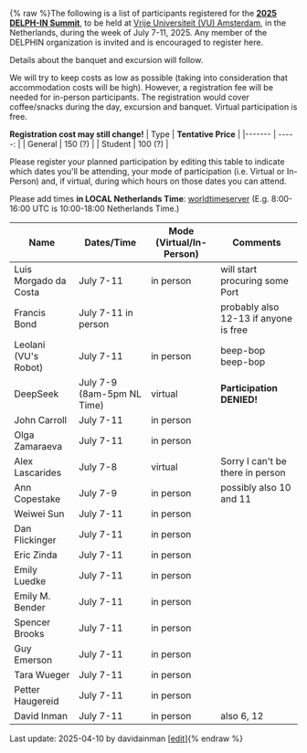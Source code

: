 {% raw %}The following is a list of participants registered for the [**2025 DELPH-IN Summit**](https://delph-in.github.io/docs/summits/AmsterdamTop), to be held at [Vrije Universiteit (VU) Amsterdam](https://vu.nl/en), in the Netherlands, during the week of July 7-11, 2025.  Any member of the DELPHIN organization is invited and is encouraged to register here.

Details about the banquet and excursion will follow.

We will try to keep costs as low as possible (taking into consideration that accommodation costs will be high). However, a registration fee will be needed for in-person participants. The registration would cover coffee/snacks during the day, excursion and banquet. Virtual participation is free.

**Registration cost may still change!**
| Type    | **Tentative Price** |
|-------  | -----: |
| General | 150 (?) |
| Student | 100 (?) | 

Please register your planned participation by editing this table to indicate which dates you'll
be attending, your mode of participation (i.e. Virtual or In-Person) and, if virtual, during which hours on those dates you can attend.

Please add times **in LOCAL Netherlands Time**:
[worldtimeserver](https://www.worldtimeserver.com/meeting-planner-times.aspx?Day=7&Mon=7&Y=2024&L0=UTC&L1=NL&L2=SG&L3=BR-RJ&L4=US-WA&L5=&L6=&L7=) (E.g. 8:00-16:00 UTC is 10:00-18:00 Netherlands Time.)

| Name | Dates/Time | Mode (Virtual/In-Person) | Comments |
|-------|------|-----|---------|
|Luis Morgado da Costa|July 7-11|in person | will start procuring some Port |
|Francis Bond|July 7-11 in person | |probably also 12-13 if anyone is free|
|Leolani (VU's Robot)|July 7-11| in person | beep-bop beep-bop |
|DeepSeek |July 7-9 (8am-5pm NL Time)| virtual | **Participation DENIED!** |
|John Carroll|July 7-11|in person | |
|Olga Zamaraeva|July 7-11|in person | |
|Alex Lascarides| July 7-8| virtual | Sorry I can't be there in person |
|Ann Copestake|July 7-9|in person | possibly also 10 and 11 |
|Weiwei Sun|July 7-11|in person| |
|Dan Flickinger|July 7-11|in person | |
|Eric Zinda|July 7-11|in person | |
|Emily Luedke|July 7-11|in person | |
|Emily M. Bender|July 7-11|in person| |
|Spencer Brooks|July 7-11|in person | |
|Guy Emerson|July 7-11|in person||
|Tara Wueger|July 7-11|in person||
|Petter Haugereid|July 7-11|in person||
|David Inman|July 7-11|in person|also 6, 12|

Last update: 2025-04-10 by davidainman [[edit](https://github.com/delph-in/docs/wiki/AmsterdamParticipants/_edit)]{% endraw %}